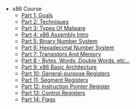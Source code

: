 - x86 Course
	- [Part 1: Goals](docs/X86-Course/part-1-goals.md "khelekes bashe shir mard")
	- [Part 2: Techniques](docs/X86-Course/part-2-techniques.md)
	- [Part 3: Types Of Malware](docs/X86-Course/part-3-types-of-malware.md)
	- [Part 4: x86 Assembly Intro](docs/X86-Course/part-4-x86-assembly-intro.md)
	- [Part 5: Binary Number System](docs/X86-Course/part-5-binary-number-system.md)
	- [Part 6: Hexadecimal Number System](docs/X86-Course/part-6-hexadecimal-number-system.md)
	- [Part 7: Transistors And Memory](docs/X86-Course/part-7-transistors-and-memory.md)
	- [Part 8 - Bytes, Words, Double Words, etc...](docs/X86-Course/part-8-bytes-words-double-words-etc.md)
	- [Part 9: x86 Basic Architecture](docs/X86-Course/part-9-x86-basic-architecture.md) 
	- [Part 10: General-purpose Registers](docs/X86-Course/part-10-general-purpose-registers.md)
	- [Part 11: Segment Registers](docs/X86-Course/part-11-segment-registers.md)
	- [Part 12: Instruction Pointer Register](docs/X86-Course/part-12-instruction-pointer-register.md)
	- [Part 13: Control Registers](docs/X86-Course/part-13-control-registers.md)
	- [Part 14: Flags](docs/X86-Course/part-14-flags.md)
	<!-- - [Part 15: Stack](docs/X86-Course/part-15-stack.md)
	- [Part 16: Heap](docs/X86-Course/part-16-heap.md)
	- [Part 17 – How To Install Linux](docs/X86-Course/part-17-how-to-install-linux.md)
	- [Part 18 - vim Text Editor](docs/X86-Course/part-18-vim-text-editor.md)
	- [Part 19 - Why Learn Assembly](docs/X86-Course/part-19-why-learn-assembly.md)
	- [Part 20 - Instruction Code Handling](docs/X86-Course/part-20-instruction-code-handling.md)
	- [Part 21 - How To Compile A Program](docs/X86-Course/part-21-how-to-compile-a-program.md)
	- [Part 22 - ASM Program 1 [Moving Immediate Data]](docs/X86-Course/part-22-asm-program-1-moving-immediate-data.md)
	- [Part 23 - ASM Debugging 1 [Moving Immediate Data]](docs/X86-Course/part-23-asm-debugging-1-moving-immediate-data.md)
	- [Part 24 - ASM Hacking 1 [Moving Immediate Data]](docs/X86-Course/part-24-asm-hacking-1-moving-immediate-data.md)
	- [Part 25 - ASM Program 2 [Moving Data Between Registers]](docs/X86-Course/part-25-asm-program-2-moving-data-between-registers.md)
	- [Part 26 - ASM Debugging 2 [Moving Data Between Registers]](docs/X86-Course/part-26-asm-debugging-2-moving-data-between-registers.md)
	- [Part 27 - ASM Hacking 2 [Moving Data Between Registers]](docs/X86-Course/part-27-asm-hacking-2-moving-data-between-registers.md)
	- [Part 28 - ASM Program 3 [Moving Data Between Memory And Registers]](docs/X86-Course/part-28-asm-program-3-moving-data-between-memory-and-registers.md)
	- [Part 29 - ASM Debugging 3 [Moving Data Between Memory And Registers]](docs/X86-Course/part-29-asm-debugging-3-moving-data-between-memory-and-registers.md)
	- [Part 30 - ASM Hacking 3 [Moving Data Between Memory And Registers]](docs/X86-Course/part-30-asm-hacking-3-moving-data-between-memory-and-registers.md)
	- [Part 31 - ASM Program 4 [Moving Data Between Registers And Memory]](docs/X86-Course/part-31-asm-program-4-moving-data-between-registers-and-memory.md)
	- [Part 32 - ASM Debugging 4 [Moving Data Between Registers And Memory]](docs/X86-Course/part-32-asm-debugging-4-moving-data-between-registers-and-memory.md)
	- [Part 33 - ASM Hacking 4 [Moving Data Between Registers And Memory]](docs/X86-Course/part-33-asm-hacking-4-moving-data-between-registers-and-memory.md)
	- [Part 34 - ASM Program 5 [Indirect Addressing With Registers]](docs/X86-Course/part-34-asm-program-5-indirect-addressing-with-registers.md)
	- [Part 35 - ASM Debugging 5 [Indirect Addressing With Registers]](docs/X86-Course/part-35-asm-debugging-5-indirect-addressing-with-registers.md)
	- [Part 36 - ASM Hacking 5 [Indirect Addressing With Registers]](docs/X86-Course/part-36-asm-hacking-5-indirect-addressing-with-registers.md)
	- [Part 37 - ASM Program 6 [CMOV Instructions]](docs/X86-Course/part-37-asm-program-6-cmov-instructions.md)
	- [Part 38 - ASM Debugging 6 [CMOV Instructions]](docs/X86-Course/part-38-asm-debugging-6-cmov-instructions.md)
	- [Part 39 - ASM Hacking 6 [CMOV Instructions]](docs/X86-Course/part-39-asm-hacking-6-cmov-instructions.md)
	- [Part 40 - Conclusion](docs/X86-Course/part-40-conclusion.md)
- ARM-32 Course 1
	- [Part 1 – The Meaning Of Life](docs/part-1-the-meaning-of-life.md)
	- [Part 2 - Number Systems](docs/part-2-number-systems.md)
	- [Part 3 - Binary Addition](docs/part-3-binary-addition.md)
	- [Part 4 - Binary Subtraction](docs/part-4-binary-subtraction.md)
	- [Part 5 - Word Lengths](docs/part-5-word-lengths.md)
	- [Part 6 - Registers](docs/part-6-registers.md)
	- [Part 7 - Program Counter](docs/part-7-program-counter.md)
	- [Part 8 - CPSR](docs/part-8-cpsr.md)
	- [Part 9 - Link Register](docs/part-9-link-register.md)
	- [Part 10 - Stack Pointer](docs/part-10-stack-pointer.md)
	- [Part 11 - ARM Firmware Boot Procedures](docs/part-11-arm-firmware-boot-procedures.md)
	- [Part 12 - Von Neumann Architecture](docs/part-12-von-neumann-architecture.md)
	- [Part 13 - Instruction Pipeline](docs/part-13-instruction-pipeline.md)
	- [Part 14 - ADD](docs/part-14-add.md)
	- [Part 15 - Debugging ADD](docs/part-15-debugging-add.md)
	- [Part 16 - Hacking ADD](docs/part-16-hacking-add.md)
	- [Part 17 - ADDS](docs/part-17-adds.md)
	- [Part 18 – Debugging ADDS](docs/part-18-debugging-adds.md)
	- [Part 19 – Hacking ADDS](docs/part-19-hacking-adds.md)
	- [Part 20 – ADC](docs/part-20-adc.md)
	- [Part 21 – Debugging ADC](docs/part-21-debugging-adc.md)
	- [Part 22 – Hacking ADC](docs/part-22-hacking-adc.md)
	- [Part 23 – SUB](docs/part-23-sub.md)
	- [Part 24 – Debugging SUB](docs/part-24-debugging-sub.md)
	- [Part 25 – Hacking SUB](docs/part-25-hacking-sub.md)
- ARM-32 Course 2
	- [Part 1 – The Meaning Of Life Part 2](docs/part-1-the-meaning-of-life-part-2.md)
	- [Part 2 – Number Systems](docs/part-2-number-systems.md)
	- [Part 3 – Binary Addition](docs/part-3-binary-addition.md)
	- [Part 4 – Binary Subtraction](docs/part-4-binary-subtraction.md)
	- [Part 5 – Word Lengths](docs/part-5-word-lengths.md)
	- [Part 6 – Registers](docs/part-6-registers.md)
	- [Part 7 – Program Counter](docs/part-7-program-counter.md)
	- [Part 8 - CPSR](docs/part-8-cpsr.md)
	- [Part 9 - Link Register](docs/part-9-link-register.md)
	- [Part 10 - Stack Pointer](docs/part-10-stack-pointer.md)
	- [Part 11 - Firmware Boot Procedures](docs/part-11-firmware-boot-procedures.md)
	- [Part 12 - Von Neumann Architecture](docs/part-12-von-neumann-architecture.md)
	- [Part 13 - Instruction Pipeline](docs/part-13-instruction-pipeline.md)
	- [Part 14 - Hello World](docs/part-14-hello-world.md)
	- [Part 15 - Debugging Hello World](docs/part-15-debugging-hello-world.md)
	- [Part 16 - Hacking Hello World](docs/part-16-hacking-hello-world.md)
	- [Part 17 - Constants](docs/part-17-constants.md)
	- [Part 18 – Debugging Constants](docs/part-18-debugging-constants.md)
	- [Part 19 – Hacking Constants](docs/part-19-hacking-constants.md)
	- [Part 20 – Character Variables](docs/part-20-character-variables.md)
	- [Part 21 – Debugging Character Variables](docs/part-21-debugging-character-variables.md)
	- [Part 22 – Hacking Character Variables](docs/part-22-hacking-character-variables.md)
	- [Part 23 – Boolean Variables](docs/part-23-boolean-variables.md)
	- [Part 24 – Debugging Boolean Variables](docs/part-24-debugging-boolean-variables.md)
	- [Part 25 – Hacking Boolean Variables](docs/part-25-hacking-boolean-variables.md)
	- [Part 26 – Integer Variables](docs/part-26-integer-variables.md)
	- [Part 27 – Debugging Integer Variables](docs/part-27-debugging-integer-variables.md)
	- [Part 28 – Hacking Integer Variables](docs/part-28-hacking-integer-variables.md)
	- [Part 29 – Float Variables](docs/part-29-float-variables.md)
	- [Part 30 – Debugging Float Variables](docs/part-30-debugging-float-variables.md)
	- [Part 31 – Hacking Float Variables](docs/part-31-hacking-float-variables.md)
	- [Part 32 – Double Variables](docs/part-32-double-variables.md)
	- [Part 33 – Debugging Double Variables](docs/part-33-debugging-double-variables.md)
	- [Part 34 – Hacking Double Variables](docs/part-34-hacking-double-variables.md)
	- [Part 35 – SizeOf Operator](docs/part-35-sizeof-operator.md)
	- [Part 36 – Debugging SizeOf Operator](docs/part-36-debugging-sizeof-operator.md)
	- [Part 37 – Hacking SizeOf Operator](docs/part-37-hacking-sizeof-operator.md)
	- [Part 38 – Pre-Increment Operator](docs/part-38-pre-increment-operator.md)
	- [Part 39 – Debugging Pre-Increment Operator](docs/part-39-debugging-pre-increment-operator.md)
	- [Part 40 – Hacking Pre-Increment Operator](docs/part-40-hacking-pre-increment-operator.md)
	- [Part 41 – Post-Increment Operator](docs/part-41-post-increment-operator.md)
	- [Part 42 – Debugging Post-Increment Operator](docs/part-42-debugging-post-increment-operator.md)
	- [Part 43 – Hacking Post-Increment Operator](docs/part-43-hacking-post-increment-operator.md)
	- [Part 44 – Pre-Decrement Operator](docs/part-44-pre-decrement-operator.md)
	- [Part 45 – Debugging Pre-Decrement Operator](docs/part-45-debugging-pre-decrement-operator.md)
	- [Part 46 – Hacking Pre-Decrement Operator](docs/part-46-hacking-pre-decrement-operator.md)
	- [Part 47 – Post-Decrement Operator](docs/part-47-post-decrement-operator.md)
	- [Part 48 – Debugging Post-Decrement Operator](docs/part-48-debugging-post-decrement-operator.md)
	- [Part 49 – Hacking Post-Decrement Operator](docs/part-49-hacking-post-decrement-operator.md)
- x64 Course
	- [Part 1 – The Cyber Revolution](docs/part-1-the-cyber-revolution.md)
	- [Part 2 - Transistors](docs/part-2-transistors.md)
	- [Part 3 - Logic Gates](docs/part-3-logic-gates.md)
	- [Part 4 - Number Systems](docs/part-4-number-systems.md)
	- [Part 5 - Binary Addition](docs/part-5-binary-addition.md)
	- [Part 6 - Binary Subtraction](docs/part-6-binary-subtraction.md)
	- [Part 7 - Word Lengths](docs/part-7-word-lengths.md)
	- [Part 8 - General Architecture](docs/part-8-general-architecture.md)
	- [Part 9 - Calling Conventions](docs/part-9-calling-conventions.md)
	- [Part 10 - Boolean Instructions](docs/part-10-boolean-instructions.md)
	- [Part 11 - Pointers](docs/part-11-pointers.md)
	- [Part 12 - Load Effective Address](docs/part-12-load-effective-address.md)
	- [Part 13 - The Data Segment](docs/part-13-the-data-segment.md)
	- [Part 14 - SHL Instruction](docs/part-14-shl-instruction.md)
	- [Part 15 - SHR Instruction](docs/part-15-shr-instruction.md)
	- [Part 16 - ROL Instruction](docs/part-16-rol-instruction.md)
	- [Part 17 - ROR Instruction](docs/part-17-ror-instruction.md)
	- [Part 18 - Boot Sector Basics [Part 1]](docs/part-18-boot-sector-basics-part-1.md)
	- [Part 19 - Boot Sector Basics [Part 2]](docs/part-19-boot-sector-basics-part-2.md)
	- [Part 20 - Boot Sector Basics [Part 3]](docs/part-20-boot-sector-basics-part-3.md)
	- [Part 21 - Boot Sector Basics [Part 4]](docs/part-21-boot-sector-basics-part-4.md)
	- [Part 22 - Boot Sector Basics [Part 5]](docs/part-22-boot-sector-basics-part-5.md)
	- [Part 23 - Boot Sector Basics [Part 6]](docs/part-23-boot-sector-basics-part-6.md)
	- [Part 24 - Boot Sector Basics [Part 7]](docs/part-24-boot-sector-basics-part-7.md)
	- [Part 25 - Boot Sector Basics [Part 8]](docs/part-25-boot-sector-basics-part-8.md)
	- [Part 26 - Boot Sector Basics [Part 9]](docs/part-26-boot-sector-basics-part-9.md)
	- [Part 27 - x64 Assembly [Part 1]](docs/part-27-x64-assembly-part-1.md)
	- [Part 28 - x64 Assembly [Part 2]](docs/part-28-x64-assembly-part-2.md)
	- [Part 29 - x64 Assembly [Part 3]](docs/part-29-x64-assembly-part-3.md)
	- [Part 30 - x64 Assembly [Part 4]](docs/part-30-x64-assembly-part-4.md)
	- [Part 31 - x64 Assembly [Part 5]](docs/part-31-x64-assembly-part-5.md)
	- [Part 32 - x64 Assembly [Part 6]](docs/part-32-x64-assembly-part-6.md)
	- [Part 33 - x64 Assembly [Part 7]](docs/part-33-x64-assembly-part-7.md)
	- [Part 34 - x64 C++ 1 Code [Part 1]](docs/part-34-x64-c++-1-code-part-1.md)
	- [Part 35 - x64 C++ 2 Debug [Part 2]](docs/part-35-x64-c++-2-debug-part-2.md)
	- [Part 36 - x64 C++ 3 Hacking [Part 3]](docs/part-36-x64-c++-3-hacking-part-3.md)
	- [Part 37 - x64 C &amp; Genesis Of Life](docs/part-37-x64-c-amp;-genesis-of-life.md)
	- [Part 38 - x64 Networking Basics](docs/part-38-x64-networking-basics.md)
	- [Part 39 - Why C?](docs/part-39-why-c.md)
	- [Part 40 - Hacking Hello World!](docs/part-40-hacking-hello-world!.md)
	- [Part 41 - Hacking Variables!](docs/part-41-hacking-variables!.md)
	- [Part 42 - Hacking Branches!](docs/part-42-hacking-branches!.md)
	- [Part 43 - Hacking Pointers!](docs/part-43-hacking-pointers!.md)
- ARM-64 Course
	- [Part 1 - The Meaning Of Life](docs/part-1-the-meaning-of-life.md)
	- [Part 2 - Development Setup](docs/part-2-development-setup.md)
	- [Part 3 - "Hello World"](docs/part-3-hello-world.md)
	- [Part 4 - Debugging "Hello World"](docs/part-4-debugging-hello-world.md)
	- [Part 5 - Hacking "Hello World"](docs/part-5-hacking-hello-world.md)
	- [Part 6 - Basic I/O](docs/part-6-basic-io.md)
	- [Part 7 - Debugging Basic I/O](docs/part-7-debugging-basic-io.md)
	- [Part 8 - Hacking Basic I/O](docs/part-8-hacking-basic-io.md)
	- [Part 9 - Character Primitive Datatype](docs/part-9-character-primitive-datatype.md)
	- [Part 10 - Debugging Character Primitive Datatype](docs/part-10-debugging-character-primitive-datatype.md)
	- [Part 11 - Hacking Character Primitive Datatype](docs/part-11-hacking-character-primitive-datatype.md) -->
